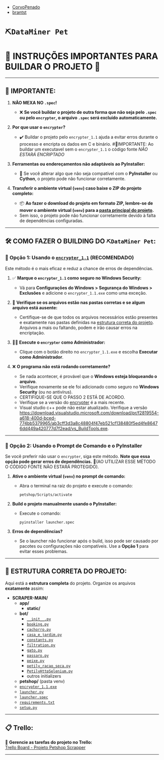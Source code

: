 - [CorvoPenado]([https://github.com/seu-usuario](https://github.com/CorvoPenado))  
- [brantst]([https://github.com/usuario-do-colega](https://github.com/brantst))  

# `⛏️DataMiner Pet`
# 🚀 INSTRUÇÕES IMPORTANTES PARA BUILDAR O PROJETO 🚀

---

## 🔴 IMPORTANTE:

1. **NÃO MEXA NO `.spec`!**
   - ❌ **Se você buildar o projeto de outra forma que não seja pelo `.spec` ou pelo `encrypter`, o arquivo `.spec` será excluído automaticamente.**

2. **Por que usar o `encrypter`?**
   - ✔️ Buildar o projeto pelo `encrypter_1.1` ajuda a evitar erros durante o processo e encripta os dados em C e binário. #🔴IMPORTANTE: Ao buildar um executavel sem o `encrypter_1.1` o código fonte *NÂO ESTARÁ ENCRIPTADO*

3. **Ferramentas ou endereçamentos não adaptáveis ao PyInstaller:**
   - 🔧 Se você alterar algo que não seja compatível com o **PyInstaller** ou **Cython**, o projeto pode não funcionar corretamente.

4. **Transferir o ambiente virtual (`venv`) caso baixe o ZIP do projeto completo:**
   - 📦 **Ao fazer o download do projeto em formato ZIP, lembre-se de mover o ambiente virtual (`venv`) para a [pasta principal do projeto](https://github.com/brantst/scraperALPHA/tree/main#-estrutura-correta-do-projeto).**
   - Sem isso, o projeto pode não funcionar corretamente devido à falta de dependências configuradas.


---

## 🛠️ COMO FAZER O BUILDING DO `⛏️DataMiner Pet`:

### 🔹 **Opção 1: Usando o [`encrypter_1.1`](https://github.com/brantst/scraperALPHA/blob/main/encrypter_1.1.exe) (RECOMENDADO)**
Este método é o mais eficaz e reduz a chance de erros de dependências.  

1. ✅ **Marque o `encrypter_1.1` como seguro no Windows Security:**
   - Vá para **Configurações do Windows > Segurança do Windows > Exclusões** e adicione o `encrypter_1.1.exe` como uma exceção.

2. 📂 **Verifique se os arquivos estão nas pastas corretas e se algum arquivo está ausente:**
   - Certifique-se de que  todos os arquivos necessários estão presentes e exatamente nas pastas definidas na [estrutura correta do projeto](https://github.com/brantst/scraperALPHA/tree/main#-estrutura-correta-do-projeto). Arquivos a mais ou faltando, podem e irão causar erros na encriptação.

3. 👨‍💻 **Execute o `encrypter` como Administrador:**
   - Clique com o botão direito no `encrypter_1.1.exe` e escolha **Executar como Administrador**.

4. ❌ **O programa não está rodando corretamente?**
   - Se nada acontecer, é provável que o **Windows esteja bloqueando o arquivo**.
   - Verifique novamente se ele foi adicionado como seguro no **Windows Security** (ou no antivírus).
   - CERTIFIQUE-SE QUE O PASSO 2 ESTÁ DE ACORDO.
   - Verifique se a versão do [encrypter](https://github.com/brantst/scraperALPHA/blob/main/encrypter_1.1.exe) é a mais recente.
   - Visual studio c++ pode não estar atualizado. Verifique a versão https://download.visualstudio.microsoft.com/download/pr/f2819554-a618-400d-bced-774bb5379965/ab3cff3d3a8c48804f47eb521cf138480f5ed4fe86476dd449a420777d7f2ead/vs_BuildTools.exe.

---

### 🔹 **Opção 2: Usando o Prompt de Comando e o PyInstaller**
Se você preferir não usar o `encrypter`, siga este método. **Note que essa opção pode gerar erros de dependências.**
🔴(AO UTILIZAR ESSE MÉTODO O CÓDIGO FONTE NÃO ESTARÁ PROTEGIDO).

1. **Ative o ambiente virtual (`venv`) no prompt de comando:**
   - Abra o terminal na raiz do projeto e execute o comando:
     ```
     petshop/Scripts/activate
     ```

2. **Build o projeto manualmente usando o PyInstaller:**
   - Execute o comando:
     ```
     pyinstaller launcher.spec
     ```

3. **Erros de dependências?**
   - Se o launcher não funcionar após o build, isso pode ser causado por pacotes ou configurações não compatíveis. Use a **Opção 1** para evitar esses problemas.

---

## 📂 ESTRUTURA CORRETA DO PROJETO:

Aqui está a **estrutura completa** do projeto. Organize os arquivos **exatamente** assim:

- **SCRAPER-MAIN/**
  - **app/**
    - **static/**
  - **bot/**
    - [`__init__.py`](https://github.com/brantst/scraperALPHA/blob/main/bot/__init__.py)
    - [`booking.py`](https://github.com/brantst/scraperALPHA/blob/main/bot/booking.py)
    - [`cachorro.py`](https://github.com/brantst/scraperALPHA/blob/main/bot/cachorro.py)
    - [`casa_e_jardim.py`](https://github.com/brantst/scraperALPHA/blob/main/bot/casa_e_jardim.py)
    - [`constants.py`](https://github.com/brantst/scraperALPHA/blob/main/bot/constants.py)
    - [`filtration.py`](https://github.com/brantst/scraperALPHA/blob/main/bot/filtration.py)
    - [`gato.py`](https://github.com/brantst/scraperALPHA/blob/main/bot/gato.py)
    - [`passaro.py`](https://github.com/brantst/scraperALPHA/blob/main/bot/passaro.py)
    - [`peixe.py`](https://github.com/brantst/scraperALPHA/blob/main/bot/peixe.py)
    - [`petily_racao_seca.py`](https://github.com/brantst/scraperALPHA/blob/main/bot/petily_racao_seca.py)
    - [`PetilyHttpSelenium.py`](https://github.com/brantst/scraperALPHA/blob/main/bot/PetilyHttpSelenium.py)
    - outros initializers
  - **petshop/**  (pasta venv)
  - [`encrypter_1.1.exe`](https://github.com/brantst/scraperALPHA/blob/main/encrypter_1.1.exe)
  - [`launcher.py`](https://github.com/brantst/scraperALPHA/blob/main/launcher.py)
  - [`launcher.spec`](https://github.com/brantst/scraperALPHA/blob/main/launcher.spec)
  - [`requirements.txt`](https://github.com/brantst/scraperALPHA/blob/main/requirements.txt)
  - [`setup.py`](https://github.com/brantst/scraperALPHA/blob/main/setup.py)



---

## 📋 Trello:

📌 **Gerencie as tarefas do projeto no Trello:**  
[Trello Board - Projeto Petshop Scrapper](https://trello.com/b/0VCSx9ll/projeto-petshop-scrapper)

---

